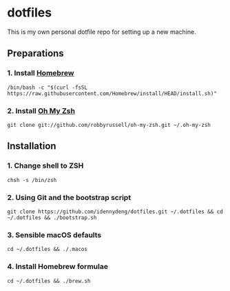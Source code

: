 # dotfiles
This is my own personal dotfile repo for setting up a new machine.

## Preparations
### 1. Install [Homebrew](http://brew.sh/)
```
/bin/bash -c "$(curl -fsSL https://raw.githubusercontent.com/Homebrew/install/HEAD/install.sh)"
```

### 2. Install [Oh My Zsh](http://ohmyz.sh/)
```
git clone git://github.com/robbyrussell/oh-my-zsh.git ~/.oh-my-zsh
```

## Installation
### 1. Change shell to ZSH
```
chsh -s /bin/zsh
```

### 2. Using Git and the bootstrap script
```
git clone https://github.com/idennydeng/dotfiles.git ~/.dotfiles && cd ~/.dotfiles && ./bootstrap.sh
```

### 3. Sensible macOS defaults
```
cd ~/.dotfiles && ./.macos
```

### 4. Install Homebrew formulae
```
cd ~/.dotfiles && ./brew.sh
```
